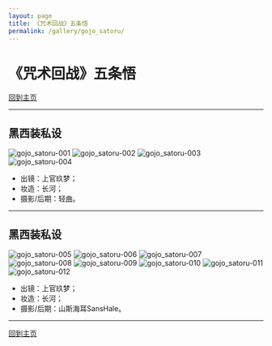 ```yaml
---
layout: page
title: 《咒术回战》五条悟
permalink: /gallery/gojo_satoru/
---
```


# 《咒术回战》五条悟

[回到主页](../../)

---

## 黑西装私设

![gojo_satoru-001](gojo_satoru/black_suit/gojo_satoru-001.jpg)
![gojo_satoru-002](gojo_satoru/black_suit/gojo_satoru-002.jpg)
![gojo_satoru-003](gojo_satoru/black_suit/gojo_satoru-003.jpg)
![gojo_satoru-004](gojo_satoru/black_suit/gojo_satoru-004.jpg)

- 出镜：上官玖梦；
- 妆造：长河；
- 摄影/后期：轻曲。

---

## 黑西装私设

![gojo_satoru-005](gojo_satoru/black_suit/gojo_satoru-005.jpg)
![gojo_satoru-006](gojo_satoru/black_suit/gojo_satoru-006.jpg)
![gojo_satoru-007](gojo_satoru/black_suit/gojo_satoru-007.jpg)
![gojo_satoru-008](gojo_satoru/black_suit/gojo_satoru-008.jpg)
![gojo_satoru-009](gojo_satoru/black_suit/gojo_satoru-009.jpg)
![gojo_satoru-010](gojo_satoru/black_suit/gojo_satoru-010.jpg)
![gojo_satoru-011](gojo_satoru/black_suit/gojo_satoru-011.jpg)
![gojo_satoru-012](gojo_satoru/black_suit/gojo_satoru-012.jpg)

- 出镜：上官玖梦；
- 妆造：长河；
- 摄影/后期：山斯海耳SansHale。

---

[回到主页](../../)